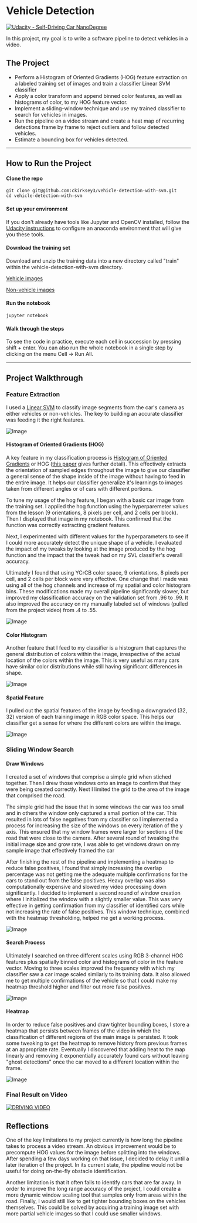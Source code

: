 # Vehicle Detection
[![Udacity - Self-Driving Car NanoDegree](https://s3.amazonaws.com/udacity-sdc/github/shield-carnd.svg)](http://www.udacity.com/drive)

In this project, my goal is to write a software pipeline to detect vehicles in a video.

The Project
---

* Perform a Histogram of Oriented Gradients (HOG) feature extraction on a labeled training set of images and train a classifier Linear SVM classifier
* Apply a color transform and append binned color features, as well as histograms of color, to my HOG feature vector. 
* Implement a sliding-window technique and use my trained classifier to search for vehicles in images.
* Run the pipeline on a video stream and create a heat map of recurring detections frame by frame to reject outliers and follow detected vehicles.
* Estimate a bounding box for vehicles detected.

---

## How to Run the Project

#### Clone the repo
```
git clone git@github.com:ckirksey3/vehicle-detection-with-svm.git
cd vehicle-detection-with-svm
```

#### Set up your environment
If you don't already have tools like Jupyter and OpenCV installed, follow the [Udacity instructions](https://github.com/udacity/CarND-Term1-Starter-Kit/blob/master/doc/configure_via_anaconda.md) to configure an anaconda environment that will give you these tools.

#### Download the training set
Download and unzip the training data into a new directory called "train" within the vehicle-detection-with-svm directory.

[Vehicle images](https://s3.amazonaws.com/udacity-sdc/Vehicle_Tracking/vehicles.zip)

[Non-vehicle images](https://s3.amazonaws.com/udacity-sdc/Vehicle_Tracking/non-vehicles.zip)

#### Run the notebook
```
jupyter notebook
```

#### Walk through the steps
To see the code in practice, execute each cell in succession by pressing shift + enter.
You can also run the whole notebook in a single step by clicking on the menu Cell -> Run All.

---

## Project Walkthrough


### Feature Extraction
I used a [Linear SVM](https://en.wikipedia.org/wiki/Support_vector_machine) to classify image segments from the car's camera as either vehicles or non-vehicles. The key to building an accurate classifier was feeding it the right features.

![Image](resources/sample_car.png?raw=true "")

#### Histogram of Oriented Gradients (HOG)
A key feature in my classification process is [Histogram of Oriented Gradients](http://www.learnopencv.com/histogram-of-oriented-gradients/) or HOG ([this paper](http://lear.inrialpes.fr/people/triggs/pubs/Dalal-cvpr05.pdf) gives further detail). This effectively extracts the orientation of sampled edges throughout the image to give our classifier a general sense of the shape inside of the image without having to feed in the entire image. It helps our classifier generalize it's learnings to images taken from different angles or of cars with different portions. 

To tune my usage of the hog feature, I began with a basic car image from the training set. I applied the hog function using the hyperparemeter values from the lesson (9 orientations, 8 pixels per cell, and 2 cells per block). Then I displayed that image in my notebook. This confirmed that the function was correctly extracting gradient features.

Next, I experimented with different values for the hyperparameters to see if I could more accurately detect the unique shape of a vehicle. I evaluated the impact of my tweaks by looking at the image produced by the hog function and the impact that the tweak had on my SVL classifier's overall accuracy.

Ultimately I found that using YCrCB color space, 9 orientations, 8 pixels per cell, and 2 cells per block were very effective. One change that I made was using all of the hog channels and increase of my spatial and color histogram bins. These modifications made my overall pipeline significantly slower, but improved my classification accuracy on the validation set from .96 to .99. It also improved the accuracy on my manually labeled set of windows (pulled from the project video) from .4 to .55.

![Image](resources/hog.png?raw=true "")

#### Color Histogram
Another feature that I feed to my classifier is a histogram that captures the general distribution of colors within the image, irrespective of the actual location of the colors within the image. This is very useful as many cars have similar color distributions while still having significant differences in shape.

![Image](resources/color.png?raw=true "")

#### Spatial Feature
I pulled out the spatial features of the image by feeding a downgraded (32, 32) version of each training image in RGB color space. This helps our classifier get a sense for where the different colors are within the image.

![Image](resources/spatial.png?raw=true "")

### Sliding Window Search

#### Draw Windows
I created a set of windows that comprise a simple grid when stiched together. Then I drew those windows onto an image to confirm that they were being created correctly. Next I limited the grid to the area of the image that comprised the road.

The simple grid had the issue that in some windows the car was too small and in others the window only captured a small portion of the car. This resulted in lots of false negatives from my classifier so I implemented a process for increasing the size of the windows on every iteration of the y axis. This ensured that my window frames were larger for sections of the road that were close to the camera. After several round of tweaking the initial image size and grow rate, I was able to get windows drawn on my sample image that effectively framed the car

After finishing the rest of the pipeline and implementing a heatmap to reduce false positives, I found that simply increasing the overlap percentage was not getting me the adequate multiple confirmations for the cars to stand out from the false positives. Heavy overlap was also computationally expensive and slowed my video processing down significantly. I decided to implement a second round of window creation where I initialized the window with a slightly smaller value. This was very effective in getting confirmation from my classifier of identified cars while not increasing the rate of false positives. This window technique, combined with the heatmap thresholding, helped me get a working process.

![Image](resources/window.png?raw=true "")

#### Search Process
Ultimately I searched on three different scales using RGB 3-channel HOG features plus spatially binned color and histograms of color in the feature vector. Moving to three scales improved the frequency with which my classifier saw a car image scaled similarly to its training data. It also allowed me to get multiple confirmations of the vehicle so that I could make my heatmap threshold higher and filter out more false positives.

![Image](resources/window_search.png?raw=true "")

#### Heatmap
In order to reduce false positives and draw tighter bounding boxes, I store a heatmap that persists between frames of the video in which the classification of different regions of the main image is persisted. It took some tweaking to get the heatmap to remove history from previous frames at an appropriate rate. Eventually I discovered that adding heat to the map linearly and removing it exponentially accurately found cars without leaving "ghost detections" once the car moved to a different location within the frame.

![Image](resources/heatmap.png?raw=true "")

### Final Result on Video
[![DRIVING VIDEO](https://img.youtube.com/vi/qqeIQf6z7GM/0.jpg)](https://www.youtube.com/watch?v=qqeIQf6z7GM)

## Reflections
One of the key limitations to my project currently is how long the pipeline takes to process a video stream. An obvious improvement would be to precompute HOG values for the image before splitting into the windows. After spending a few days working on that issue, I decided to delay it until a later iteration of the project. In its current state, the pipeline would not be useful for doing on-the-fly obstacle identification.

Another limitation is that it often fails to identify cars that are far away. In order to improve the long range accuracy of the project, I could create a more dynamic window scaling tool that samples only from areas within the road.
Finally, I would still like to get tighter bounding boxes on the vehicles themselves. This could be solved by acquiring a training image set with more partial vehicle images so that I could use smaller windows.
